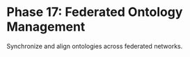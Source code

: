 # Phase 17: Federated Ontology Management
Synchronize and align ontologies across federated networks.